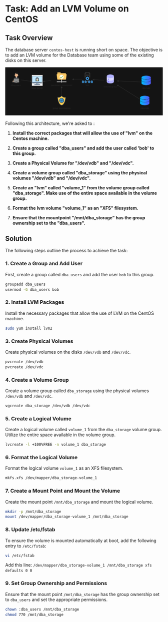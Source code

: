 
# Task: Add an LVM Volume on CentOS

## Task Overview

The database server `centos-host` is running short on space. The objective is to add an LVM volume for the Database team using some of the existing disks on this server.

![Architecture Diagram](architecture-diagram.png)

Following this architecture, we're asked to :

1.  **Install the correct packages that will allow the use of "lvm" on the Centos machine.**
    
2.  **Create a group called "dba_users" and add the user called 'bob' to this group.**
    
3.  **Create a Physical Volume for "/dev/vdb" and "/dev/vdc".**
    
4.  **Create a volume group called "dba_storage" using the physical volumes "/dev/vdb" and "/dev/vdc".**
    
5.  **Create an "lvm" called "volume_1" from the volume group called "dba_storage". Make use of the entire space available in the volume group.**
    
6.  **Format the lvm volume "volume_1" as an "XFS" filesystem.**
    
7.  **Ensure that the mountpoint "/mnt/dba_storage" has the group ownership set to the "dba_users".**


## Solution

The following steps outline the process to achieve the task:

### 1. Create a Group and Add User
First, create a group called `dba_users` and add the user `bob` to this group.

```bash
groupadd dba_users
usermod -G dba_users bob
```


### 2. Install LVM Packages

Install the necessary packages that allow the use of LVM on the CentOS machine.

```bash
sudo yum install lvm2
```

### 3. Create Physical Volumes

Create physical volumes on the disks `/dev/vdb` and `/dev/vdc`.

```bash
pvcreate /dev/vdb
pvcreate /dev/vdc
```

### 4. Create a Volume Group

Create a volume group called `dba_storage` using the physical volumes `/dev/vdb` and `/dev/vdc`.

```bash
vgcreate dba_storage /dev/vdb /dev/vdc
```
### 5. Create a Logical Volume

Create a logical volume called `volume_1` from the `dba_storage` volume group. Utilize the entire space available in the volume group.

```bash
lvcreate -l +100%FREE -n volume_1 dba_storage
```

### 6. Format the Logical Volume

Format the logical volume `volume_1` as an XFS filesystem.

```bash
mkfs.xfs /dev/mapper/dba_storage-volume_1
```

### 7. Create a Mount Point and Mount the Volume

Create the mount point `/mnt/dba_storage` and mount the logical volume.

```bash
mkdir -p /mnt/dba_storage
mount /dev/mapper/dba_storage-volume_1 /mnt/dba_storage
``` 

### 8. Update /etc/fstab

To ensure the volume is mounted automatically at boot, add the following entry to `/etc/fstab`:

```bash
vi /etc/fstab
```

Add this line: `/dev/mapper/dba_storage-volume_1 /mnt/dba_storage xfs defaults 0 0` 

### 9. Set Group Ownership and Permissions

Ensure that the mount point `/mnt/dba_storage` has the group ownership set to `dba_users` and set the appropriate permissions.

```bash
chown :dba_users /mnt/dba_storage
chmod 770 /mnt/dba_storage
```
